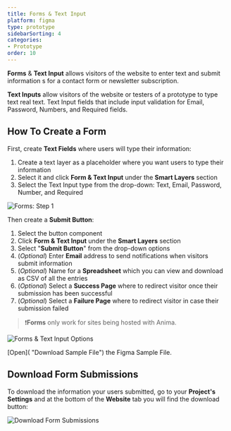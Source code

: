 ```yaml
---
title: Forms & Text Input
platform: figma
type: prototype
sidebarSorting: 4
categories: 
- Prototype
order: 10
---
```


**Forms** & **Text Input** allows visitors of the website to enter text and submit information s for a contact form or newsletter subscription.

**Text Inputs** allow visitors of the website or testers of a prototype to type text real text. Text Input fields that include input validation for Email, Password, Numbers, and Required fields.

## How To Create a Form

First, create **Text Fields** where users will type their information:
 1. Create a text layer as a placeholder where you want users to type their information
 2. Select it and click **Form & Text Input** under the **Smart Layers** section
 3. Select the Text Input type from the drop-down: Text, Email, Password, Number, and Required 


![Forms: Step 1](https://p46.f4.n0.cdn.getcloudapp.com/items/v1ue2gdY/Figma-Prototype-Text%402x.png?v=e53123f6e314fb032c7c36e13727fc2c)

 
Then create a **Submit Button**:
 1. Select the button component
 2. Click **Form & Text Input** under the **Smart Layers** section
 3. Select "**Submit Button**" from the drop-down options
 4. (*Optional*)  Enter **Email** address to send notifications when visitors submit information
 5. (*Optional*)  Name for a **Spreadsheet** which you can view and download as CSV of all the entries
 6. (*Optional*)  Select a **Success Page**    where to redirect visitor once their submission has been successful
 7. (*Optional*) Select a **Failure Page** where to redirect visitor in case their submission failed

> ❗️**Forms** only work for sites being hosted with Anima.

![Forms & Text Input Options](https://p46.f4.n0.cdn.getcloudapp.com/items/nOuekRAd/Figma-Prototype-%20Text%20%26%20Submit%403x.png?v=fdcec5fe19043e11eb8ac7b5da54e6ea)

[Open]( "Download Sample File") the Figma Sample File.

## Download Form Submissions
To download the information your users submitted, go to your **Project's Settings** and at the bottom of the **Website** tab you will find the download button:

![Download Form Submissions](https://cl.ly/840d6a107f67/Download%252520forms.png)
